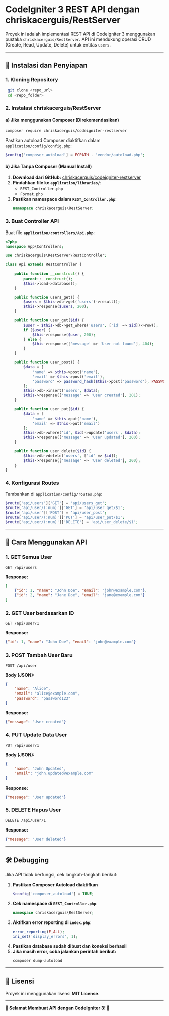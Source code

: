 # CodeIgniter 3 REST API dengan chriskacerguis/RestServer

Proyek ini adalah implementasi REST API di CodeIgniter 3 menggunakan pustaka `chriskacerguis/RestServer`. API ini mendukung operasi CRUD (Create, Read, Update, Delete) untuk entitas `users`.

---

## 🚀 Instalasi dan Penyiapan

### 1. **Kloning Repository**
```sh
 git clone <repo_url>
 cd <repo_folder>
```

### 2. **Instalasi chriskacerguis/RestServer**
#### a) Jika menggunakan Composer (Direkomendasikan)
```sh
composer require chriskacerguis/codeigniter-restserver
```
Pastikan autoload Composer diaktifkan dalam `application/config/config.php`:
```php
$config['composer_autoload'] = FCPATH . 'vendor/autoload.php';
```

#### b) Jika Tanpa Composer (Manual Install)
1. **Download dari GitHub:** [chriskacerguis/codeigniter-restserver](https://github.com/chriskacerguis/codeigniter-restserver)
2. **Pindahkan file ke `application/libraries/`**:
   - `REST_Controller.php`
   - `Format.php`
3. **Pastikan namespace dalam `REST_Controller.php`**:
   ```php
   namespace chriskacerguis\RestServer;
   ```

### 3. **Buat Controller API**
Buat file **`application/controllers/Api.php`**:
```php
<?php
namespace App\Controllers;

use chriskacerguis\RestServer\RestController;

class Api extends RestController {
    
    public function __construct() {
        parent::__construct();
        $this->load->database();
    }

    public function users_get() {
        $users = $this->db->get('users')->result();
        $this->response($users, 200);
    }

    public function user_get($id) {
        $user = $this->db->get_where('users', ['id' => $id])->row();
        if ($user) {
            $this->response($user, 200);
        } else {
            $this->response(['message' => 'User not found'], 404);
        }
    }

    public function user_post() {
        $data = [
            'name' => $this->post('name'),
            'email' => $this->post('email'),
            'password' => password_hash($this->post('password'), PASSWORD_BCRYPT)
        ];
        $this->db->insert('users', $data);
        $this->response(['message' => 'User created'], 201);
    }

    public function user_put($id) {
        $data = [
            'name' => $this->put('name'),
            'email' => $this->put('email')
        ];
        $this->db->where('id', $id)->update('users', $data);
        $this->response(['message' => 'User updated'], 200);
    }

    public function user_delete($id) {
        $this->db->delete('users', ['id' => $id]);
        $this->response(['message' => 'User deleted'], 200);
    }
}
```

### 4. **Konfigurasi Routes**
Tambahkan di `application/config/routes.php`:
```php
$route['api/users']['GET'] = 'api/users_get';
$route['api/user/(:num)']['GET'] = 'api/user_get/$1';
$route['api/user']['POST'] = 'api/user_post';
$route['api/user/(:num)']['PUT'] = 'api/user_put/$1';
$route['api/user/(:num)']['DELETE'] = 'api/user_delete/$1';
```

---

## 📌 Cara Menggunakan API

### **1. GET Semua User**
```http
GET /api/users
```
**Response:**
```json
[
    {"id": 1, "name": "John Doe", "email": "john@example.com"},
    {"id": 2, "name": "Jane Doe", "email": "jane@example.com"}
]
```

### **2. GET User berdasarkan ID**
```http
GET /api/user/1
```
**Response:**
```json
{"id": 1, "name": "John Doe", "email": "john@example.com"}
```

### **3. POST Tambah User Baru**
```http
POST /api/user
```
**Body (JSON):**
```json
{
    "name": "Alice",
    "email": "alice@example.com",
    "password": "password123"
}
```
**Response:**
```json
{"message": "User created"}
```

### **4. PUT Update Data User**
```http
PUT /api/user/1
```
**Body (JSON):**
```json
{
    "name": "John Updated",
    "email": "john.updated@example.com"
}
```
**Response:**
```json
{"message": "User updated"}
```

### **5. DELETE Hapus User**
```http
DELETE /api/user/1
```
**Response:**
```json
{"message": "User deleted"}
```

---

## 🛠 Debugging
Jika API tidak berfungsi, cek langkah-langkah berikut:
1. **Pastikan Composer Autoload diaktifkan**
   ```php
   $config['composer_autoload'] = TRUE;
   ```
2. **Cek namespace di `REST_Controller.php`**:
   ```php
   namespace chriskacerguis\RestServer;
   ```
3. **Aktifkan error reporting di `index.php`**:
   ```php
   error_reporting(E_ALL);
   ini_set('display_errors', 1);
   ```
4. **Pastikan database sudah dibuat dan koneksi berhasil**
5. **Jika masih error, coba jalankan perintah berikut:**
   ```sh
   composer dump-autoload
   ```

---

## 📜 Lisensi
Proyek ini menggunakan lisensi **MIT License**.

---

**🎯 Selamat Membuat API dengan CodeIgniter 3! 🚀**


